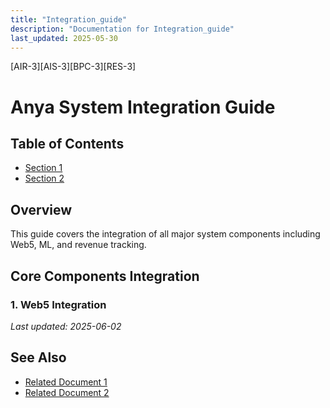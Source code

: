 ```yaml
---
title: "Integration_guide"
description: "Documentation for Integration_guide"
last_updated: 2025-05-30
---
```

[AIR-3][AIS-3][BPC-3][RES-3]


<!-- markdownlint-disable MD013 line-length -->

# Anya System Integration Guide

## Table of Contents

- [Section 1](#section-1)
- [Section 2](#section-2)


## Overview
This guide covers the integration of all major system components including Web5, ML, and revenue tracking.

## Core Components Integration

### 1. Web5 Integration


*Last updated: 2025-06-02*

## See Also

- [Related Document 1](./related1.md)
- [Related Document 2](./related2.md)
